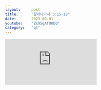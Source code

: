 ```yaml
---
layout:     post
title:      "갈라디아서 3:15-18"
date:       2023-09-01
youtube:    "Zx95gAfOODQ"
category:   "qt"
---
```


<div class="youtube">
    <iframe src="https://www.youtube.com/embed/Zx95gAfOODQ" title="YouTube video player" frameborder="0" allow="accelerometer; autoplay; clipboard-write; encrypted-media; gyroscope; picture-in-picture; web-share" allowfullscreen></iframe>
</div>